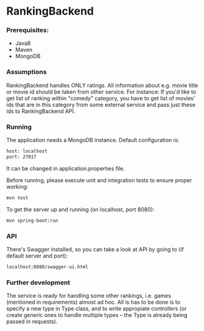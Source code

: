 # RankingBackend

### Prerequisites:
  - Java8
  - Maven
  - MongoDB

### Assumptions
RankingBackend handles ONLY ratings. All information about e.g. movie title or movie id should be taken from other service.
For instance:
If you'd like to get list of ranking within "comedy" category, you have to get list of movies' ids that are in this category from some external service and pass just these ids to RankingBackend API.

### Running
The application needs a MongoDB instance. Default configuration is:
```sh
host: localhost
port: 27017
```
It can be changed in application.properties file.

Before running, please execute unit and integration tests to ensure proper working:
```sh
mvn test
```
To get the server up and running (on localhost, port 8080):
```sh
mvn spring-boot:run
```

### API
There's Swagger installed, so you can take a look at API by going to (if default server and port):
```sh
localhost:8080/swagger-ui.html
```

### Further development
The service is ready for handling some other rankings, i.e. games (mentioned in requirements) almost ad hoc. All is has to be done is to specify a new type in Type class, and to write appropiate controllers (or create generic ones to handle multiple types – the Type is already being passed in requests).
